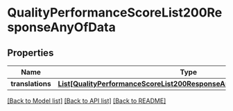 # QualityPerformanceScoreList200ResponseAnyOfData

## Properties
Name | Type | Description | Notes
------------ | ------------- | ------------- | -------------
**translations** | [**List[QualityPerformanceScoreList200ResponseAnyOfDataTranslationsInner]**](QualityPerformanceScoreList200ResponseAnyOfDataTranslationsInner.md) |  | [optional] 

[[Back to Model list]](../README.md#documentation-for-models) [[Back to API list]](../README.md#documentation-for-api-endpoints) [[Back to README]](../README.md)


